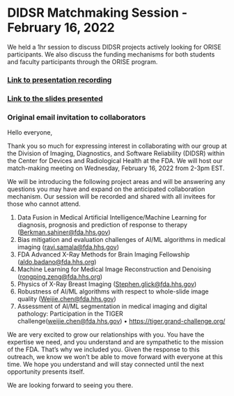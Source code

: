 # DIDSR Matchmaking Session - February 16, 2022

We held a 1hr session to discuss DIDSR projects actively looking for ORISE participants. We also discuss the funding mechanisms for both students and faculty participants through the ORISE program.


### [Link to presentation recording](https://vimeo.com/678773679)

### [Link to the slides presented](https://github.com/DIDSR/DIDSR-News/blob/main/20220216-DIDSR-Matchmaking-Session/20220216-DIDSR-matchmaking-%20session.pdf)


### Original email invitation to collaborators
Hello everyone,   

Thank you so much for expressing interest in collaborating with our group at the Division of Imaging, Diagnostics, and Software Reliability (DIDSR) within the Center for Devices and Radiological Health at the FDA. We will host our match-making meeting on Wednesday, February 16, 2022 from 2-3pm EST.

We will be introducing the following project areas and will be answering any questions you may have and expand on the anticipated collaboration mechanism. Our session will be recorded and shared with all invitees for those who cannot attend.

1.	Data Fusion in Medical Artificial Intelligence/Machine Learning for diagnosis, prognosis and prediction of response to therapy (Berkman.sahiner@fda.hhs.gov) 
2.	Bias mitigation and evaluation challenges of AI/ML algorithms in medical imaging (ravi.samala@fda.hhs.gov) 
3.	FDA Advanced X-Ray Methods for Brain Imaging Fellowship (aldo.badano@fda.hhs.org)  
4.	Machine Learning for Medical Image Reconstruction and Denoising (rongping.zeng@fda.hhs.org) 
5.	Physics of X-Ray Breast Imaging (Stephen.glick@fda.hhs.gov) 
6.	Robustness of AI/ML algorithms with respect to whole-slide image quality (Weijie.chen@fda.hhs.gov) 
7.	Assessment of AI/ML segmentation in medical imaging and digital pathology: Participation in the TIGER challenge(weijie.chen@fda.hhs.gov) 
•	https://tiger.grand-challenge.org/

We are very excited to grow our relationships with you. You have the expertise we need, and you understand and are sympathetic to the mission of the FDA. That’s why we included you. Given the response to this outreach, we know we won’t be able to move forward with everyone at this time. We hope you understand and will stay connected until the next opportunity presents itself.

We are looking forward to seeing you there.

